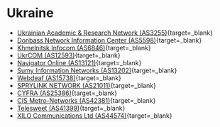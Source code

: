# Ukraine

- [Ukrainian Academic & Research Network (AS3255)](http://lg.uar.net/){target=_blank}
- [Donbass Network Information Center (AS5598)](http://nic.dn.ua/cgi-bin/trace){target=_blank}
- [Khmelnitsk Infocom (AS6846)](http://noc.ic.km.ua/cgi-bin/trace){target=_blank}
- [UkrCOM (AS12593)](http://lg.ukrhub.net/lg.html){target=_blank}
- [Navigator Online (AS13121)](http://www.nav.kiev.ua/cgi-bin/trace){target=_blank}
- [Sumy Information Networks (AS13202)](http://noc.sim.net.ua/cgi-bin/trace){target=_blank}
- [Webdeaf (AS15738)](http://www.deafweb.zp.ua/cgi/trace.sh){target=_blank}
- [SPRYLINK NETWORK (AS21011)](http://www.sprylink.net/cgi-bin/nph-traceroute){target=_blank}
- [CYFRA (AS25386)](http://www.cyfra.ua/trace.php?ep=45){target=_blank}
- [CIS Metro-Networks (AS42381)](http://noc.cis.rv.ua/){target=_blank}
- [Telesweet (AS41399)](http://lg.telesweet.net/){target=_blank}
- [XILO Communications Ltd (AS44574)](http://traceroute.xilo.net/){target=_blank}
